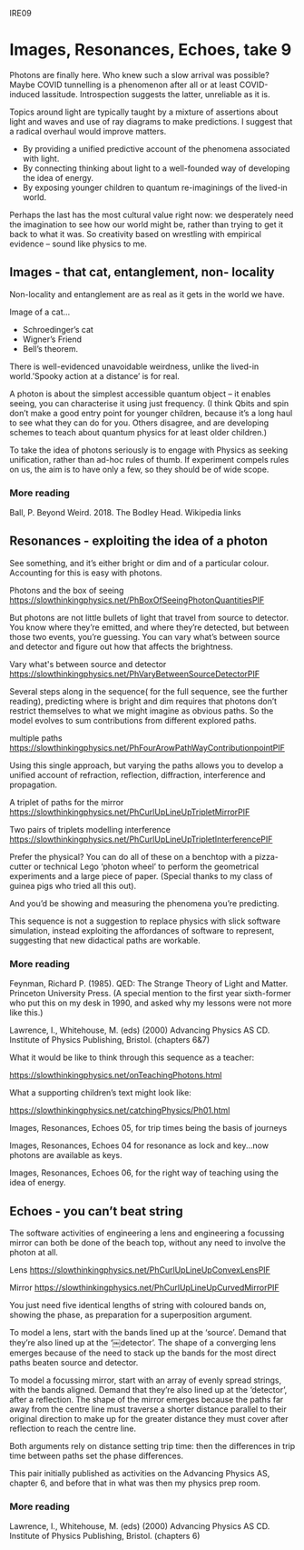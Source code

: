 IRE09
# Images, Resonances, Echoes, take 9

Photons are finally here. Who knew such a slow arrival was possible? Maybe COVID tunnelling is a phenomenon after all or at least COVID-induced lassitude. Introspection suggests the latter, unreliable as it is.

Topics around light are typically taught by a mixture of assertions about light and waves and use of ray diagrams to make predictions. I suggest that a radical overhaul would improve matters.

- By providing a unified predictive account of the phenomena associated with light.
- By connecting thinking about light to a well-founded way of developing the idea of energy.
- By exposing younger children to quantum re-imaginings of the lived-in world.

Perhaps the last has the most cultural value right now: we desperately need the imagination to see how our world might be, rather than trying to get it back to what it was. So creativity based on wrestling with empirical evidence – sound like physics to me.

## Images - that cat, entanglement, non- locality

Non-locality and entanglement are as real as it gets in the world we have.

Image of a cat...

- Schroedinger’s cat
- Wigner’s Friend
- Bell’s theorem.

There is well-evidenced unavoidable weirdness, unlike the lived-in world.’Spooky action at a distance’ is for real.

A photon is about the simplest accessible quantum object – it enables seeing, you can characterise it using just frequency. (I think Qbits and spin don’t make a good entry point for younger children, because it’s a long haul to see what they can do for you. Others disagree, and are developing schemes to teach about quantum physics for at least older children.)

To take the idea of photons seriously is to engage with Physics as seeking unification, rather than ad-hoc rules of thumb. If experiment compels rules on us, the aim is to have only a few, so they should be of wide scope.

### More reading
Ball, P. Beyond Weird. 2018. The Bodley Head.
Wikipedia links


## Resonances - exploiting the idea of a photon

See something, and it’s either bright or dim and of a particular colour. Accounting for this is easy with photons.

Photons and the box of seeing
https://slowthinkingphysics.net/PhBoxOfSeeingPhotonQuantitiesPIF

But photons are not little bullets of light that travel from source to detector. You know where they’re emitted, and where they’re detected, but between those two events, you’re guessing.
You can vary what’s between source and detector and figure out how that affects the brightness.

Vary what's between source and detector
https://slowthinkingphysics.net/PhVaryBetweenSourceDetectorPIF

Several steps along in the sequence( for the full sequence, see the further reading), predicting where is bright and dim requires that photons don’t restrict themselves to what we might imagine as obvious paths. So the model evolves to sum contributions from different explored paths.

multiple paths
https://slowthinkingphysics.net/PhFourArowPathWayContributionpointPIF

Using this single approach, but varying the paths allows you to develop a unified account of refraction, reflection, diffraction, interference and propagation.

A triplet of paths for the mirror
https://slowthinkingphysics.net/PhCurlUpLineUpTripletMirrorPIF

Two pairs of triplets modelling interference
https://slowthinkingphysics.net/PhCurlUpLineUpTripletInterferencePIF

Prefer the physical? You can do all of these on a benchtop with a pizza-cutter or technical Lego ‘photon wheel’ to perform the geometrical experiments and a large piece of paper. (Special thanks  to my class of guinea pigs who tried all this out).

And you’d be showing and measuring the phenomena you’re predicting.

This sequence is not a suggestion to replace physics with slick software simulation, instead exploiting the affordances of software to represent, suggesting that new didactical paths are workable.

### More reading

Feynman, Richard P. (1985). QED: The Strange Theory of Light and Matter. Princeton University Press.
(A special mention to the first year sixth-former who put this on my desk in 1990, and asked why my lessons were not more like this.)

Lawrence, I., Whitehouse, M. (eds) (2000) Advancing Physics AS CD. Institute of Physics Publishing, Bristol. (chapters 6&7)

What it would be like to think through this sequence as a teacher:

https://slowthinkingphysics.net/onTeachingPhotons.html

What a supporting children’s text might look like:

https://slowthinkingphysics.net/catchingPhysics/Ph01.html

Images, Resonances, Echoes 05, for trip times being the basis of journeys

Images, Resonances, Echoes 04 for resonance as lock and key...now photons are available as keys.

Images, Resonances, Echoes 06, for the right way of teaching using the idea of energy.

## Echoes - you can’t beat string

The software activities of engineering a lens and engineering a focussing mirror can both be done of the beach top, without any need to involve the photon at all. 

Lens
https://slowthinkingphysics.net/PhCurlUpLineUpConvexLensPIF

Mirror
https://slowthinkingphysics.net/PhCurlUpLineUpCurvedMirrorPIF

You just need five identical lengths of string with coloured bands on, showing the phase, as preparation for a superposition argument. 

To model a lens, start with the bands lined up at the ‘source’. Demand that they’re also lined up at the ‘￼detector’. The shape of a converging lens emerges because of the need to stack up the bands for the most direct paths beaten source and detector.

To model a focussing mirror, start with an array of evenly spread strings, with the bands aligned. Demand that they’re also lined up at the ‘detector’, after a reflection. The shape of the mirror emerges because the paths far away from the centre line must traverse a shorter distance parallel to their original direction to make up for the greater distance they must cover after reflection to reach the centre line.

Both arguments rely on distance setting trip time: then the differences in trip time between paths set the phase differences.

This pair initially published as activities on the Advancing Physics AS, chapter 6, and before that in what was then my physics prep room.

### More reading
Lawrence, I., Whitehouse, M. (eds) (2000) Advancing Physics AS CD. Institute of Physics Publishing, Bristol. (chapters 6)
